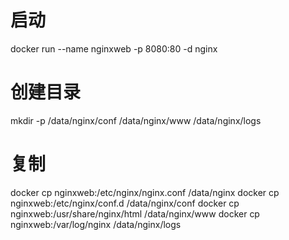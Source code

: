 # 启动
docker run --name nginxweb -p 8080:80 -d nginx

# 创建目录
mkdir -p /data/nginx/conf /data/nginx/www /data/nginx/logs

# 复制
docker cp nginxweb:/etc/nginx/nginx.conf /data/nginx
docker cp nginxweb:/etc/nginx/conf.d /data/nginx/conf
docker cp nginxweb:/usr/share/nginx/html /data/nginx/www
docker cp nginxweb:/var/log/nginx /data/nginx/logs
